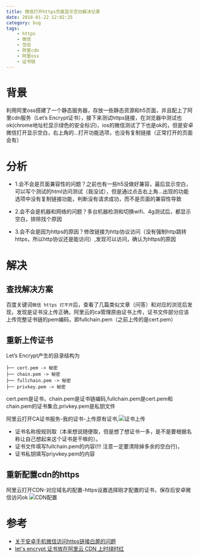 ```yaml
---
title: 微信打开https页面显示空白解决记录
date: 2018-01-22 12:02:25
category: bug
tags:
    - https
    - 微信
    - 空白
    - 阿里cdn
    - 阿里oss
    - 证书链
---
```


# 背景
利用阿里oss搭建了一个静态服务器，存放一些静态资源和h5页面，并且配上了阿里cdn服务（Let’s Encrypt证书），接下来测试https链接，在浏览器中测试也ok(chrome地址栏显示绿色的安全标识)，ios的微信测试了下也是ok的，但是安卓微信打开显示空白，右上角的...打开功能选项，也没有复制链接（正常打开的页面会有）
<!-- more -->

# 分析

- 1.会不会是页面兼容性的问题？之前也有一些h5没做好兼容，最后显示空白，可以写个测试的html访问测试（我没试），但是通过点击右上角...出现的功能选项中没有复制链接功能，判断没有请求成功，而不是页面的兼容性导致

- 2.会不会是机器和网络的问题？多台机器检测和切换wifi、4g测试后，都显示空白，排除找个原因

- 3.会不会是因为https的原因？修改链接为http协议访问（没有强制http跳转https，所以http协议还是能访问）,发现可以访问，确认为https的原因

# 解决

## 查找解决方案
百度关键词`微信 https 打不开`后，查看了几篇类似文章（问答）和对应的浏览后发现，发现是证书没上传正确，阿里云的ca管理原由证书上传，证书文件部分应该上传完整证书链的pem编码，即fullchain.pem（之前上传的是cert.pem）

## 重新上传证书
Let’s Encrypt产生的目录结构为
```
├── cert.pem -> 秘密
├── chain.pem -> 秘密
├── fullchain.pem -> 秘密
├── privkey.pem -> 秘密

```
cert.pem是证书，chain.pem是证书链编码,fullchain.pem是cert.pem和chain.pem的证书集合,privkey.pem是私钥文件

阿里云打开CA证书服务-我的证书-上传原有证书,![证书上传](http://p2xzgd246.bkt.clouddn.com/caupload.png)
- 证书名称按规则取（本来想说随便取，但是想了想证书一多，是不是要根据名称让自己想起来这个证书是干嘛的）。
- 证书文件填写fullchain.pem的内容(!!! 注意一定要清除掉多余的空白行)，
- 证书私钥填写priyvkey.pem的内容


## 重新配置cdn的https
阿里云打开CDN-对应域名的配置-https设置选择刚才配置的证书，保存后安卓微信访问ok ![CDN配置](http://p2xzgd246.bkt.clouddn.com/cdnSetting.png)

# 参考
- [关于安卓手机微信访问https链接白屏的问题](http://blog.csdn.net/qq_24033949/article/details/52891146)
- [let's encrypt 证书放在阿里云 CDN 上时绿时红](https://www.v2ex.com/t/327784)
